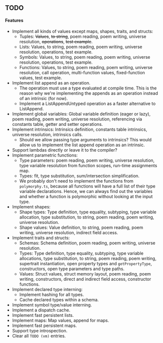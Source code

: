 ## TODO

#### Features

- Implement all kinds of values except maps, shapes, traits, and structs:
  - Tuples: ~~Values~~, ~~to string~~, poem reading, poem writing, universe resolution, ~~operations~~, ~~test example~~.
  - Lists: Values, to string, poem reading, poem writing, universe resolution, operations, test example.
  - Symbols: Values, to string, poem reading, poem writing, universe resolution, operations, test example.
  - Functions: Values, to string, poem reading, poem writing, universe resolution, call operation, multi-function values, fixed-function values, test example.
- Implement list append as an operation.
  - The operation must use a type evaluated at compile time. This is the reason why we're implementing the appends as an operation instead of an intrinsic (for now).
  - Implement a ListAppendUntyped operation as a faster alternative to ListAppend.
- Implement global variables: Global variable definition (eager or lazy), poem reading, poem writing, universe resolution, referencing via constants table, getter and setter operations.
- Implement intrinsics: Intrinsics definition, constants table intrinsics, universe resolution, intrinsics calls.
  - Should we allow passing type arguments to intrinsics? This would allow us to implement the list append operation as an intrinsic.
- Support lambdas directly or leave it to the compiler?
- Implement parametric functions:
  - Type parameters: poem reading, poem writing, universe resolution, type variable resolution from function scopes, run-time assignments map.
  - Types: fit, type substitution, sum/intersection simplification.
  - We probably don't need to implement the functions from `polymorphy.ts`, because all functions will have a full list of their type variable declarations. Hence, we can always find out the variables and whether a function is polymorphic without looking at the input type.
- Implement shapes:
  - Shape types: Type definition, type equality, subtyping, type variable allocation, type substitution, to string, poem reading, poem writing, universe resolution.
  - Shape values: Value definition, to string, poem reading, poem writing, universe resolution, indirect field access.
- Implement traits and structs:
  - Schemas: Schema definition, poem reading, poem writing, universe resolution.
  - Types: Type definition, type equality, subtyping, type variable allocations, type substitution, to string, poem reading, poem writing, supertrait instantiation, open property types and `getPropertyType`, constructors, open type parameters and type paths.
  - Values: Struct values, struct memory layout, poem reading, poem writing, constructors, direct and indirect field access, constructor functions.
- Implement declared type interning:
  - Implement hashing for all types. 
  - Cache declared types within a schema.
- Implement symbol type/value interning.
- Implement a dispatch cache.
- Implement fast persistent lists.
- Implement maps: Map values, append for maps.
- Implement fast persistent maps.
- Support type introspection.
- Clear all `TODO (vm)` entries.
